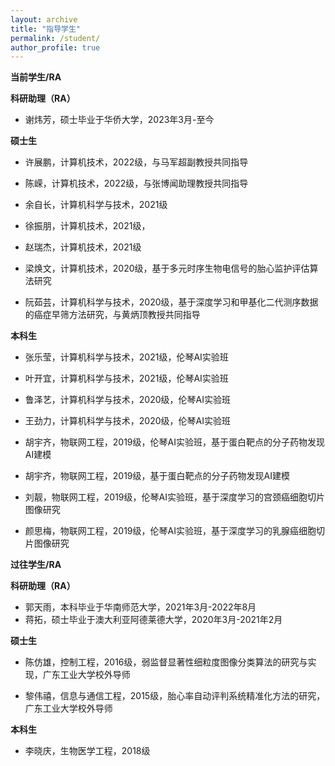 ```yaml
---
layout: archive
title: "指导学生"
permalink: /student/
author_profile: true
---
```


**当前学生/RA**

**科研助理（RA）**
  - 谢炜芳，硕士毕业于华侨大学，2023年3月-至今

**硕士生**
  -  许展鹏，计算机技术，2022级，与马军超副教授共同指导

  -  陈嵘，计算机技术，2022级，与张博闻助理教授共同指导

  -  余自长，计算机科学与技术，2021级

 -   徐振朋，计算机技术，2021级，

  -  赵瑞杰，计算机技术，2021级

  -  梁焕文，计算机技术，2020级，基于多元时序生物电信号的胎心监护评估算法研究

  -  阮茹芸，计算机科学与技术，2020级，基于深度学习和甲基化二代测序数据的癌症早筛方法研究，与黄炳顶教授共同指导

**本科生**
  -  张乐莹，计算机科学与技术，2021级，伦琴AI实验班

 -   叶开宜，计算机科学与技术，2021级，伦琴AI实验班

  -  鲁泽艺，计算机科学与技术，2020级，伦琴AI实验班

  -  王劲力，计算机科学与技术，2020级，伦琴AI实验班
  
  -  胡宇齐，物联网工程，2019级，伦琴AI实验班，基于蛋白靶点的分子药物发现AI建模

  -  胡宇齐，物联网工程，2019级，基于蛋白靶点的分子药物发现AI建模

  -  刘靓，物联网工程，2019级，伦琴AI实验班，基于深度学习的宫颈癌细胞切片图像研究

  -  颜思梅，物联网工程，2019级，伦琴AI实验班，基于深度学习的乳腺癌细胞切片图像研究


**过往学生/RA** 

**科研助理（RA）**
- 郭天雨，本科毕业于华南师范大学，2021年3月-2022年8月
- 蒋拓，硕士毕业于澳大利亚阿德莱德大学，2020年3月-2021年2月


**硕士生**

 -  陈仿雄，控制工程，2016级，弱监督显著性细粒度图像分类算法的研究与实现，广东工业大学校外导师

 -  黎伟禧，信息与通信工程，2015级，胎心率自动评判系统精准化方法的研究，广东工业大学校外导师

**本科生**

  -  李晓庆，生物医学工程，2018级





